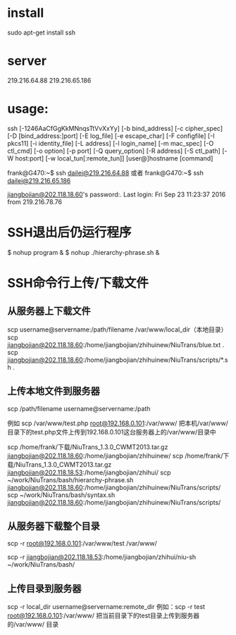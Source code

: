 # install
sudo apt-get install ssh

# server

219.216.64.88
219.216.65.186

# usage: 

ssh [-1246AaCfGgKkMNnqsTtVvXxYy] [-b bind_address] [-c cipher_spec]
           [-D [bind_address:]port] [-E log_file] [-e escape_char]
           [-F configfile] [-I pkcs11] [-i identity_file] [-L address]
           [-l login_name] [-m mac_spec] [-O ctl_cmd] [-o option] [-p port]
           [-Q query_option] [-R address] [-S ctl_path] [-W host:port]
           [-w local_tun[:remote_tun]] [user@]hostname [command]


frank@G470:~$ ssh dailei@219.216.64.88
或者
frank@G470:~$ ssh dailei@219.216.65.186

jiangbojian@202.118.18.60's password:.
Last login: Fri Sep 23 11:23:37 2016 from 219.216.78.76

# SSH退出后仍运行程序
$ nohup program &
$ nohup ./hierarchy-phrase.sh &




# SSH命令行上传/下载文件

## 从服务器上下载文件
scp username@servername:/path/filename /var/www/local_dir（本地目录）
scp jiangbojian@202.118.18.60:/home/jiangbojian/zhihuinew/NiuTrans/blue.txt .
scp jiangbojian@202.118.18.60:/home/jiangbojian/zhihuinew/NiuTrans/scripts/*.sh .

## 上传本地文件到服务器
scp /path/filename username@servername:/path

例如
scp /var/www/test.php  root@192.168.0.101:/var/www/
把本机/var/www/目录下的test.php文件上传到192.168.0.101这台服务器上的/var/www/目录中

scp /home/frank/下载/NiuTrans_1.3.0_CWMT2013.tar.gz jiangbojian@202.118.18.60:/home/jiangbojian/zhihuinew/
scp /home/frank/下载/NiuTrans_1.3.0_CWMT2013.tar.gz jiangbojian@202.118.18.53:/home/jiangbojian/zhihui/
scp ~/work/NiuTrans/bash/hierarchy-phrase.sh jiangbojian@202.118.18.60:/home/jiangbojian/zhihuinew/NiuTrans/scripts/
scp ~/work/NiuTrans/bash/syntax.sh jiangbojian@202.118.18.60:/home/jiangbojian/zhihuinew/NiuTrans/scripts/


## 从服务器下载整个目录
scp -r root@192.168.0.101:/var/www/test  /var/www/

scp -r jiangbojian@202.118.18.53:/home/jiangbojian/zhihui/niu-sh ~/work/NiuTrans/bash/

## 上传目录到服务器
scp  -r local_dir username@servername:remote_dir
例如：scp -r test  root@192.168.0.101:/var/www/   把当前目录下的test目录上传到服务器的/var/www/ 目录


